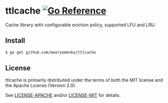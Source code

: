 # ttlcache [![Go Reference](https://pkg.go.dev/badge/github.com/moeryomenko/ttlcache.svg)](https://pkg.go.dev/github.com/moeryomenko/ttlcache)

Cache library with configurable eviction policy, supported LFU and LRU.

## Install

```sh
$ go get github.com/moeryomenko/ttlcache
```

## License

ttlcache is primarily distributed under the terms of both the MIT license and the Apache License (Version 2.0).

See [LICENSE-APACHE](LICENSE-APACHE) and/or [LICENSE-MIT](LICENSE-MIT) for details.
